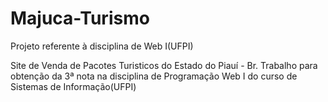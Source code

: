 # Majuca-Turismo
Projeto referente à disciplina de Web I(UFPI)

Site de Venda de Pacotes Turisticos do Estado do Piauí - Br.
Trabalho para obtenção da 3ª nota na disciplina de Programação Web I do curso de Sistemas de Informação(UFPI)
